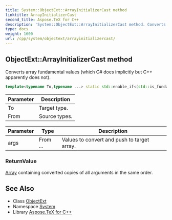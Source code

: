 ```yaml
---
title: System::ObjectExt::ArrayInitializerCast method
linktitle: ArrayInitializerCast
second_title: Aspose.TeX for C++
description: 'System::ObjectExt::ArrayInitializerCast method. Converts array fundamental values (which C# does implicitly but C++ apparently does not) in C++.'
type: docs
weight: 1600
url: /cpp/system/objectext/arrayinitializercast/
---
```

## ObjectExt::ArrayInitializerCast method


Converts array fundamental values (which C# does implicitly but C++ apparently does not).

```cpp
template<typename To,typename ...> static std::enable_if<(std::is_fundamental<To>::value), std::array<To, sizeof...(From)>>::type System::ObjectExt::ArrayInitializerCast(From ...args)
```


| Parameter | Description |
| --- | --- |
| To | Target type. |
| From | Source types. |

| Parameter | Type | Description |
| --- | --- | --- |
| args | From ... | Values to convert and push to target array. |

### ReturnValue

[Array](../../array/) containing converted copies of all arguments in the same order.

## See Also

* Class [ObjectExt](../)
* Namespace [System](../../)
* Library [Aspose.TeX for C++](../../../)
